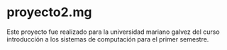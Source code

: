 # proyecto2.mg
Este proyecto fue realizado para la universidad mariano galvez del curso introducción a los sistemas de computación para el primer semestre.
